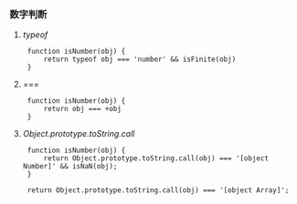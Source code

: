 ### 数字判断
1. *typeof*

        function isNumber(obj) {
            return typeof obj === 'number' && isFinite(obj)
        }
2. *===*

        function isNumber(obj) {
            return obj === +obj
        }
3. *Object.prototype.toString.call*

        function isNumber(obj) {
            return Object.prototype.toString.call(obj) === '[object Number]' && isNaN(obj);
        }

        return Object.prototype.toString.call(obj) === '[object Array]';